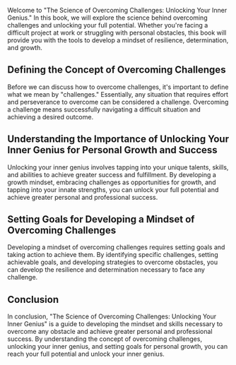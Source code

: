 
Welcome to "The Science of Overcoming Challenges: Unlocking Your Inner Genius." In this book, we will explore the science behind overcoming challenges and unlocking your full potential. Whether you're facing a difficult project at work or struggling with personal obstacles, this book will provide you with the tools to develop a mindset of resilience, determination, and growth.

Defining the Concept of Overcoming Challenges
---------------------------------------------

Before we can discuss how to overcome challenges, it's important to define what we mean by "challenges." Essentially, any situation that requires effort and perseverance to overcome can be considered a challenge. Overcoming a challenge means successfully navigating a difficult situation and achieving a desired outcome.

Understanding the Importance of Unlocking Your Inner Genius for Personal Growth and Success
-------------------------------------------------------------------------------------------

Unlocking your inner genius involves tapping into your unique talents, skills, and abilities to achieve greater success and fulfillment. By developing a growth mindset, embracing challenges as opportunities for growth, and tapping into your innate strengths, you can unlock your full potential and achieve greater personal and professional success.

Setting Goals for Developing a Mindset of Overcoming Challenges
---------------------------------------------------------------

Developing a mindset of overcoming challenges requires setting goals and taking action to achieve them. By identifying specific challenges, setting achievable goals, and developing strategies to overcome obstacles, you can develop the resilience and determination necessary to face any challenge.

Conclusion
----------

In conclusion, "The Science of Overcoming Challenges: Unlocking Your Inner Genius" is a guide to developing the mindset and skills necessary to overcome any obstacle and achieve greater personal and professional success. By understanding the concept of overcoming challenges, unlocking your inner genius, and setting goals for personal growth, you can reach your full potential and unlock your inner genius.
